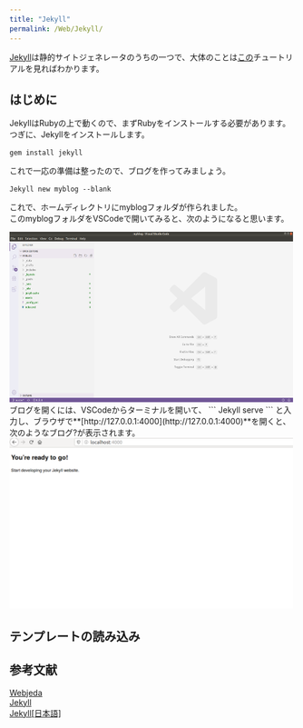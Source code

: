 ```yaml
---
title: "Jekyll"
permalink: /Web/Jekyll/
---
```

[Jekyll](https://jekyllrb.com/)は静的サイトジェネレータのうちの一つで、大体のことは[この](https://jekyllrb.com/docs/)チュートリアルを見ればわかります。 


## はじめに
JekyllはRubyの上で動くので、まずRubyをインストールする必要があります。  
つぎに、Jekyllをインストールします。

```
gem install jekyll
```  
<!--Tips Bundler

-->
これで一応の準備は整ったので、ブログを作ってみましょう。
```
Jekyll new myblog --blank
```  
これで、ホームディレクトリにmyblogフォルダが作られました。  
このmyblogフォルダをVSCodeで開いてみると、次のようになると思います。

<img src="../Jekyll/myblog.png" width="500" height="300">  
ブログを開くには、VSCodeからターミナルを開いて、
```
Jekyll serve
```
と入力し、ブラウザで**[http://127.0.0.1:4000](http://127.0.0.1:4000)**を開くと、次のようなブログ?が表示されます。

<img src="../Jekyll/myblog_output.png" width="500" height="300">  

## テンプレートの読み込み

##  参考文献
[Webjeda](https://blog.webjeda.com/tags/)  
[Jekyll](https://jekyllrb.com)  
[Jekyll[日本語]](https://jekyllrb-ja.github.io/)
